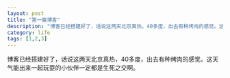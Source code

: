 ```yaml
---
layout: post
title: "第一篇博客"
description: "博客已经搭建好了，话说这两天北京真热，40多度，出去有种烤肉的感觉。这天气能出来一起玩耍的小伙伴一定都是生死之交啊。"
category: life
tags: [1,2,3]
---
```


博客已经搭建好了，话说这两天北京真热，40多度，出去有种烤肉的感觉。这天气能出来一起玩耍的小伙伴一定都是生死之交啊。
